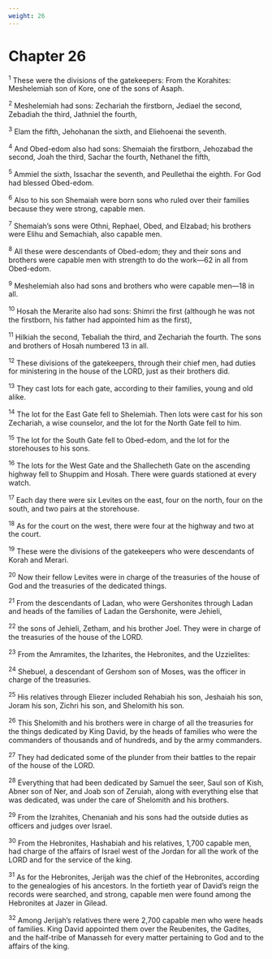 ```yaml
---
weight: 26
---
```


# Chapter 26

<sup>1</sup> These were the divisions of the gatekeepers: From the Korahites: Meshelemiah son of Kore, one of the sons of Asaph. 

<sup>2</sup> Meshelemiah had sons: Zechariah the firstborn, Jediael the second, Zebadiah the third, Jathniel the fourth, 

<sup>3</sup> Elam the fifth, Jehohanan the sixth, and Eliehoenai the seventh. 

<sup>4</sup> And Obed-edom also had sons: Shemaiah the firstborn, Jehozabad the second, Joah the third, Sachar the fourth, Nethanel the fifth, 

<sup>5</sup> Ammiel the sixth, Issachar the seventh, and Peullethai the eighth. For God had blessed Obed-edom. 

<sup>6</sup> Also to his son Shemaiah were born sons who ruled over their families because they were strong, capable men. 

<sup>7</sup> Shemaiah’s sons were Othni, Rephael, Obed, and Elzabad; his brothers were Elihu and Semachiah, also capable men. 

<sup>8</sup> All these were descendants of Obed-edom; they and their sons and brothers were capable men with strength to do the work—62 in all from Obed-edom. 

<sup>9</sup> Meshelemiah also had sons and brothers who were capable men—18 in all. 

<sup>10</sup> Hosah the Merarite also had sons: Shimri the first (although he was not the firstborn, his father had appointed him as the first), 

<sup>11</sup> Hilkiah the second, Tebaliah the third, and Zechariah the fourth. The sons and brothers of Hosah numbered 13 in all. 

<sup>12</sup> These divisions of the gatekeepers, through their chief men, had duties for ministering in the house of the LORD, just as their brothers did. 

<sup>13</sup> They cast lots for each gate, according to their families, young and old alike. 

<sup>14</sup> The lot for the East Gate fell to Shelemiah. Then lots were cast for his son Zechariah, a wise counselor, and the lot for the North Gate fell to him. 

<sup>15</sup> The lot for the South Gate fell to Obed-edom, and the lot for the storehouses to his sons. 

<sup>16</sup> The lots for the West Gate and the Shallecheth Gate on the ascending highway fell to Shuppim and Hosah. There were guards stationed at every watch. 

<sup>17</sup> Each day there were six Levites on the east, four on the north, four on the south, and two pairs at the storehouse. 

<sup>18</sup> As for the court on the west, there were four at the highway and two at the court. 

<sup>19</sup> These were the divisions of the gatekeepers who were descendants of Korah and Merari. 

<sup>20</sup> Now their fellow Levites were in charge of the treasuries of the house of God and the treasuries of the dedicated things. 

<sup>21</sup> From the descendants of Ladan, who were Gershonites through Ladan and heads of the families of Ladan the Gershonite, were Jehieli, 

<sup>22</sup> the sons of Jehieli, Zetham, and his brother Joel. They were in charge of the treasuries of the house of the LORD. 

<sup>23</sup> From the Amramites, the Izharites, the Hebronites, and the Uzzielites: 

<sup>24</sup> Shebuel, a descendant of Gershom son of Moses, was the officer in charge of the treasuries. 

<sup>25</sup> His relatives through Eliezer included Rehabiah his son, Jeshaiah his son, Joram his son, Zichri his son, and Shelomith his son. 

<sup>26</sup> This Shelomith and his brothers were in charge of all the treasuries for the things dedicated by King David, by the heads of families who were the commanders of thousands and of hundreds, and by the army commanders. 

<sup>27</sup> They had dedicated some of the plunder from their battles to the repair of the house of the LORD. 

<sup>28</sup> Everything that had been dedicated by Samuel the seer, Saul son of Kish, Abner son of Ner, and Joab son of Zeruiah, along with everything else that was dedicated, was under the care of Shelomith and his brothers. 

<sup>29</sup> From the Izrahites, Chenaniah and his sons had the outside duties as officers and judges over Israel. 

<sup>30</sup> From the Hebronites, Hashabiah and his relatives, 1,700 capable men, had charge of the affairs of Israel west of the Jordan for all the work of the LORD and for the service of the king. 

<sup>31</sup> As for the Hebronites, Jerijah was the chief of the Hebronites, according to the genealogies of his ancestors. In the fortieth year of David’s reign the records were searched, and strong, capable men were found among the Hebronites at Jazer in Gilead. 

<sup>32</sup> Among Jerijah’s relatives there were 2,700 capable men who were heads of families. King David appointed them over the Reubenites, the Gadites, and the half-tribe of Manasseh for every matter pertaining to God and to the affairs of the king. 


